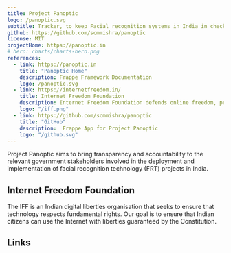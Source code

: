 ```yaml
---
title: Project Panoptic
logo: /panoptic.svg
subtitle: Tracker, to keep Facial recognition systems in India in check. Built for Internet Freedom Foundation.
github: https://github.com/scmmishra/panoptic
license: MIT
projectHome: https://panoptic.in
# hero: charts/charts-hero.png
references:
  - link: https://panoptic.in
    title: "Panoptic Home"
    description: Frappe Framework Documentation
    logo: /panoptic.svg
  - link: https://internetfreedom.in/
    title: Internet Freedom Foundation
    description: Internet Freedom Foundation defends online freedom, privacy and innovation in India
    logo: "/iff.png"
  - link: https://github.com/scmmishra/panoptic
    title: "GitHub"
    description:  Frappe App for Project Panoptic 
    logo: "/github.svg"
---
```


Project Panoptic aims to bring transparency and accountability to the relevant government stakeholders involved in the deployment and implementation of facial recognition technology (FRT) projects in India. <!--more-->

## Internet Freedom Foundation

The IFF is an Indian digital liberties organisation that seeks to ensure that technology respects fundamental rights. Our goal is to ensure that Indian citizens can use the Internet with liberties guaranteed by the Constitution.

## Links

<reference-card :references="references"></reference-card>